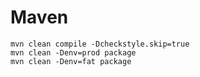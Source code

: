 # Maven

```text
mvn clean compile -Dcheckstyle.skip=true
mvn clean -Denv=prod package
mvn clean -Denv=fat package
```



